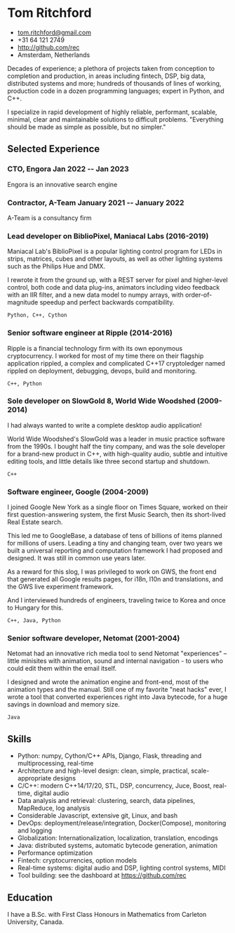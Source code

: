 # Tom Ritchford

- <tom.ritchford@gmail.com>
- +31 64 121 2749
- http://github.com/rec
- Amsterdam, Netherlands

Decades of experience; a plethora of projects taken from conception to
completion and production, in areas including fintech, DSP, big data,
distributed systems and more; hundreds of thousands of lines of working,
production code in a dozen programming languages; expert in Python, and C++.

I specialize in rapid development of highly reliable, performant, scalable,
minimal, clear and maintainable solutions to difficult problems. "Everything
should be made as simple as possible, but no simpler."

## Selected Experience

### <span>CTO, Engora</span> <span>Jan 2022 -- Jan 2023</span>

Engora is an innovative search engine


### <span>Contractor, A-Team</span> <span>January 2021 -- January 2022</span>

A-Team is a consultancy firm


### <span>Lead developer on BiblioPixel, Maniacal Labs</span> <span> (2016-2019)

Maniacal Lab's BiblioPixel is a popular lighting control program for LEDs in
strips, matrices, cubes and other layouts, as well as other lighting systems
such as the Philips Hue and DMX.

I rewrote it from the ground up, with a REST server for pixel and higher-level
control, both code and data plug-ins, animators including video feedback with an
IIR filter, and a new data model to numpy arrays, with order-of-magnitude
speedup and perfect backwards compatibility.

    Python, C++, Cython


### <span>Senior software engineer at Ripple </span> <span>(2014-2016) </span>

Ripple is a financial technology firm with its own eponymous cryptocurrency. I
worked for most of my time there on their flagship application rippled, a
complex and complicated C++17 cryptoledger named rippled on deployment,
debugging, devops, build and monitoring.

    C++, Python


### <span>Sole developer on SlowGold 8, World Wide Woodshed </span> <span>(2009-2014) </span>

I had always wanted to write a complete desktop audio application!

World Wide Woodshed's SlowGold was a leader in music practice software from the
1990s. I bought half the tiny company, and was the sole developer for a
brand-new product in C++, with high-quality audio, subtle and intuitive editing
tools, and little details like three second startup and shutdown.

    C++


### <span>Software engineer, Google </span> <span> (2004-2009) </span>

I joined Google New York as a single floor on Times Square, worked on their
first question-answering system, the first Music Search, then its short-lived
Real Estate search.

This led me to GoogleBase, a database of tens of billions of items planned for
millions of users. Leading a tiny and changing team, over two years we built a
universal reporting and computation framework I had proposed and designed. It
was still in common use years later.

As a reward for this slog, I was privileged to work on GWS, the front end that
generated all Google results pages, for i18n, l10n and translations, and the GWS
live experiment framework.

And I interviewed hundreds of engineers, traveling twice to Korea and once to
Hungary for this.

    C++, Java, Python


### <span> Senior software developer, Netomat </span> <span> (2001-2004) </span>

Netomat had an innovative rich media tool to send Netomat "experiences" – little
minisites with animation, sound and internal navigation - to users who could
edit them within the email itself.

I designed and wrote the animation engine and front-end, most of the animation
types and the manual. Still one of my favorite "neat hacks" ever, I wrote a tool
that converted experiences right into Java bytecode, for a huge savings in
download and memory size.

    Java

## Skills
- Python: numpy, Cython/C++ APIs, Django, Flask, threading and multiprocessing, real-time
- Architecture and high-level design: clean, simple, practical, scale-appropriate designs
- C/C++: modern C++14/17/20, STL, DSP, concurrency, Juce, Boost, real-time, digital audio
- Data analysis and retrieval: clustering, search, data pipelines, MapReduce, log analysis
- Considerable Javascript, extensive git, Linux, and bash
- DevOps: deployment/release/integration, Docker(Compose), monitoring and logging
- Globalization: Internationalization, localization, translation, encodings
- Java: distributed systems, automatic bytecode generation, animation
- Performance optimization
- Fintech: cryptocurrencies, option models
- Real-time systems: digital audio and DSP, lighting control systems, MIDI
- Tool building: see the dashboard at https://github.com/rec


## Education
I have a B.Sc. with First Class Honours in Mathematics from Carleton University, Canada.
